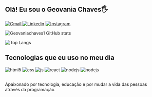 ## Olá! Eu sou o Geovania Chaves🖐️

[![Gmail](https://img.shields.io/badge/Gmail-D14836?style=for-the-badge&logo=gmail&logoColor=white)
](geovaniachaves@gmail.com)
[![Linkedin](https://img.shields.io/badge/LinkedIn-0077B5?style=for-the-badge&logo=linkedin&logoColor=white)](https://www.linkedin.com/in/geovania-chaves/)
[![Instagram](https://img.shields.io/badge/Instagram-E4405F?style=for-the-badge&logo=instagram&logoColor=white)](https://instagram.com/geovania_chaves)


![Geovaniachaves1 GitHub stats](https://github-readme-stats.vercel.app/api?username=geovaniachaves1&show_icons=true&theme=radical&layout=transparent)

![Top Langs](https://github-readme-stats.vercel.app/api/top-langs/?username=geovaniachaves1&show_icons=true&theme=radical&layout=compact)

## Tecnologias que eu uso no meu dia

<div style="display: inline_block">
  <img align="center" alt="html5" src="https://img.shields.io/badge/HTML5-E34F26?style=for-the-badge&logo=html5&logoColor=white" />
  <img align="center" alt="css" src="https://img.shields.io/badge/CSS3-1572B6?style=for-the-badge&logo=css3&logoColor=white" />
  <img align="center" alt="js" src="https://img.shields.io/badge/JavaScript-F7DF1E?style=for-the-badge&logo=javascript&logoColor=black" />
  <img align="center" alt="react" src="https://img.shields.io/badge/React-20232A?style=for-the-badge&logo=react&logoColor=61DAFB" />
  <img align="center" alt="nodejs" src="https://img.shields.io/badge/Node.js-43853D?style=for-the-badge&logo=node.js&logoColor=white" />
  <img align="center" alt="nodejs" src="https://img.shields.io/badge/GIT-E44C30?style=for-the-badge&logo=git&logoColor=white" />
  
</div><br/>


Apaixonado por tecnologia, educação e por mudar a vida das pessoas através da programação.

